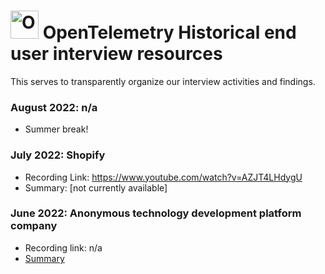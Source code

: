 # <img src="https://opentelemetry.io/img/logos/opentelemetry-logo-nav.png" alt="OpenTelemetry Icon" width="45" height=""> OpenTelemetry Historical end user interview resources

This serves to transparently organize our interview activities and findings.

### August 2022: n/a
- Summer break!

### July 2022: Shopify
- Recording Link: https://www.youtube.com/watch?v=AZJT4LHdygU
- Summary: [not currently available]

### June 2022: Anonymous technology development platform company
- Recording link: n/a
- [Summary](june-2022-techdevplatform.md)